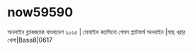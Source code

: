 # now59590
অনলাইন ব্ল্যাকজ্যাক বাংলাদেশ ২০২৫ | মোবাইল ক্যাসিনো গেমস প্ল্যাটফর্ম অনলাইন |মাছ ধরার খেলা|Basa8|0617
